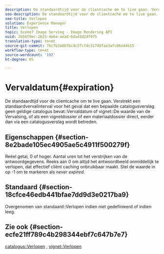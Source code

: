 ```yaml
---
description: De standaardtijd voor de clientcache om te live gaan. Verstrekt een standaardvervalinterval voor het geval dat een bepaalde catalogusverslag geen geldige catalogusVervalwaarde of waarde van de Vervaldatum van het vignet bevat, of als een vignetdossier of materiaaldossier direct, eerder dan via een catalogusverslag wordt betreden.
seo-description: De standaardtijd voor de clientcache om te live gaan. Verstrekt een standaardvervalinterval voor het geval dat een bepaalde catalogusverslag geen geldige catalogusVervalwaarde of waarde van de Vervaldatum van het vignet bevat, of als een vignetdossier of materiaaldossier direct, eerder dan via een catalogusverslag wordt betreden.
seo-title: Verlopen
solution: Experience Manager
title: Verlopen
topic: Scene7 Image Serving - Image Rendering API
uuid: 2b56f9ec-2b25-4e6a-aead-6dad3d2df975
translation-type: tm+mt
source-git-commit: 7bc7b3a86fbcdc57cfdc31745fae3afc06e44b15
workflow-type: tm+mt
source-wordcount: '192'
ht-degree: 0%

---
```



# Vervaldatum{#expiration}

De standaardtijd voor de clientcache om te live gaan. Verstrekt een standaardvervalinterval voor het geval dat een bepaalde catalogusverslag geen geldige catalogus bevat::Vervaldatum of vignet::De waarde van de Vervalsing, of als een vignetdossier of een materiaaldossier direct, eerder dan via een catalogusverslag wordt betreden.

## Eigenschappen {#section-8e2bade105ec4905ae5c4911f500279f}

Reëel getal, 0 of hoger. Aantal uren tot het verstrijken van de antwoordgegevens. Reeks aan 0 om altijd het antwoordbeeld onmiddellijk te verlopen, dat effectief cliënt caching onbruikbaar maakt. Stel de waarde in op -1 om te markeren als *never expired*.

## Standaard {#section-18cfce46edb441bfae7dd9d3e0217ba9}

Overgenomen van standaard::Verlopen indien niet gedefinieerd of indien leeg.

## Zie ook {#section-ecfe21ff789c4b298344ebf7c647b7e7}

[catalogus::Verlopen](../../../../../ir-api/material-cat/image-rendering-api-ref/c-ir-material-catalog/c-ir-material-data-reference/r-ir-expiration-dataref.md#reference-5e93943abff54c93bf85aae3b911a3ce) ,  [vignet::Verlopen](../../../../../ir-api/material-cat/image-rendering-api-ref/c-ir-material-catalog/c-ir-vignette-map-reference/r-ir-expiration-vignette.md#reference-df80829da93e4c0ab3f97a1792d9c74c)
